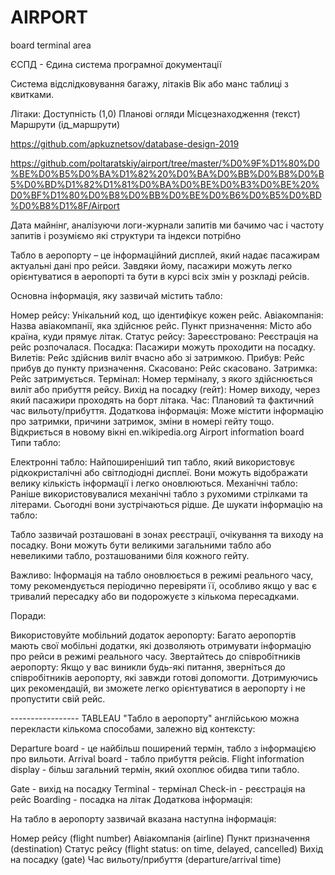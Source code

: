 # AIRPORT

board
terminal 
area

ЄСПД - Єдина система програмної документації

Система відслідковування багажу, літаків
Вік або манс таблиці з квитками. 

Літаки:
Доступність (1,0)
Планові огляди 
Місцезнаходження (текст)
Маршрути (ід_маршрути)

https://github.com/apkuznetsov/database-design-2019

https://github.com/poltaratskiy/airport/tree/master/%D0%9F%D1%80%D0%BE%D0%B5%D0%BA%D1%82%20%D0%BA%D0%BB%D0%B8%D0%B5%D0%BD%D1%82%D1%81%D0%BA%D0%BE%D0%B3%D0%BE%20%D0%BF%D1%80%D0%B8%D0%BB%D0%BE%D0%B6%D0%B5%D0%BD%D0%B8%D1%8F/Airport

Дата майнінг, аналізуючи логи-журнали запитів ми бачимо час і частоту запитів і розуміємо які структури та індекси потрібно


Табло в аеропорту – це інформаційний дисплей, який надає пасажирам актуальні дані про рейси. Завдяки йому, пасажири можуть легко орієнтуватися в аеропорті та бути в курсі всіх змін у розкладі рейсів.

Основна інформація, яку зазвичай містить табло:

Номер рейсу: Унікальний код, що ідентифікує кожен рейс.
Авіакомпанія: Назва авіакомпанії, яка здійснює рейс.
Пункт призначення: Місто або країна, куди прямує літак.
Статус рейсу:
Зареєстровано: Реєстрація на рейс розпочалася.
Посадка: Пасажири можуть проходити на посадку.
Вилетів: Рейс здійснив виліт вчасно або зі затримкою.
Прибув: Рейс прибув до пункту призначення.
Скасовано: Рейс скасовано.
Затримка: Рейс затримується.
Термінал: Номер терміналу, з якого здійснюється виліт або прибуття рейсу.
Вихід на посадку (гейт): Номер виходу, через який пасажири проходять на борт літака.
Час: Плановий та фактичний час вильоту/прибуття.
Додаткова інформація: Може містити інформацію про затримки, причини затримок, зміни в номері гейту тощо.
Відкриється в новому вікні
en.wikipedia.org
Airport information board
Типи табло:

Електронні табло: Найпоширеніший тип табло, який використовує рідкокристалічні або світлодіодні дисплеї. Вони можуть відображати велику кількість інформації і легко оновлюються.
Механічні табло: Раніше використовувалися механічні табло з рухомими стрілками та літерами. Сьогодні вони зустрічаються рідше.
Де шукати інформацію на табло:

Табло зазвичай розташовані в зонах реєстрації, очікування та виходу на посадку. Вони можуть бути великими загальними табло або невеликими табло, розташованими біля кожного гейту.

Важливо: Інформація на табло оновлюється в режимі реального часу, тому рекомендується періодично перевіряти її, особливо якщо у вас є тривалий пересадку або ви подорожуєте з кількома пересадками.

Поради:

Використовуйте мобільний додаток аеропорту: Багато аеропортів мають свої мобільні додатки, які дозволяють отримувати інформацію про рейси в режимі реального часу.
Звертайтесь до співробітників аеропорту: Якщо у вас виникли будь-які питання, зверніться до співробітників аеропорту, які завжди готові допомогти.
Дотримуючись цих рекомендацій, ви зможете легко орієнтуватися в аеропорту і не пропустити свій рейс.

----------------- TABLEAU 
"Табло в аеропорту" англійською можна перекласти кількома способами, залежно від контексту:

Departure board - це найбільш поширений термін, табло з інформацією про вильоти.
Arrival board - табло прибуття рейсів.
Flight information display - більш загальний термін, який охоплює обидва типи табло.

Gate - вихід на посадку
Terminal - термінал
Check-in - реєстрація на рейс
Boarding - посадка на літак
Додаткова інформація:

На табло в аеропорту зазвичай вказана наступна інформація:

Номер рейсу (flight number)
Авіакомпанія (airline)
Пункт призначення (destination)
Статус рейсу (flight status: on time, delayed, cancelled)
Вихід на посадку (gate)
Час вильоту/прибуття (departure/arrival time)